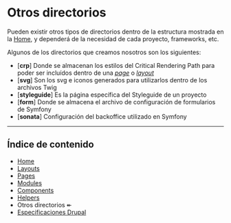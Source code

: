 # Otros directorios

Pueden existir otros tipos de directorios dentro de la estructura mostrada en la [Home](./Index.md), y dependerá de la necesidad de cada proyecto, frameworks, etc.

Algunos de los directorios que creamos nosotros son los siguientes:

- [**crp**] Donde se almacenan los estilos del Critical Rendering Path para poder ser incluídos dentro de una [_page_](./Pages.md) o [_layout_](./Layouts.md)
- [**svg**] Son los svg e iconos generados para utilizarlos dentro de los archivos Twig
- [**styleguide**] Es la página específica del Styleguide de un proyecto
- [**form**] Donde se almacena el archivo de configuración de formularios de Symfony
- [**sonata**] Configuración del backoffice utilizado en Symfony

----

## Índice de contenido

- [Home](./Index.md)
- [Layouts](./Layouts.md)
- [Pages](./Pages.md)
- [Modules](./Modules.md)
- [Components](./Components.md)
- [Helpers](./Helpers.md)
- Otros directorios ↞
- [Especificaciones Drupal](./Drupal.md)
